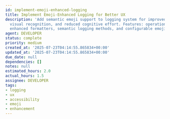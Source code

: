 ```yaml
---
id: implement-emoji-enhanced-logging
title: Implement Emoji-Enhanced Logging for Better UX
description: 'Add semantic emoji support to logging system for improved accessibility,
  visual recognition, and reduced cognitive effort. Features: operation-specific emojis,
  enhanced formatters, semantic logging methods, and configurable emoji support.'
agent: DEVELOPER
status: complete
priority: medium
created_at: '2025-07-23T04:14:55.865834+00:00'
updated_at: '2025-07-23T04:14:55.865834+00:00'
due_date: null
dependencies: []
notes: null
estimated_hours: 2.0
actual_hours: 1.5
assignee: DEVELOPER
tags:
- logging
- ux
- accessibility
- emoji
- enhancement
---
```














